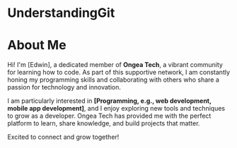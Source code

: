 # UnderstandingGit
# About Me

Hi! I'm [Edwin], a dedicated member of **Ongea Tech**, a vibrant community for learning how to code. As part of this supportive network, I am constantly honing my programming skills and collaborating with others who share a passion for technology and innovation.

I am particularly interested in **[Programming, e.g., web development, mobile app development]**, and I enjoy exploring new tools and techniques to grow as a developer. Ongea Tech has provided me with the perfect platform to learn, share knowledge, and build projects that matter.

Excited to connect and grow together!
